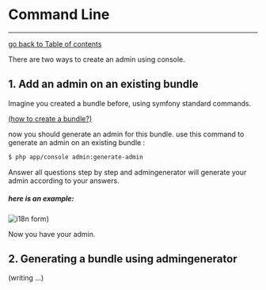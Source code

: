 # Command Line
---------------------------------------

[go back to Table of contents][back-to-index]

[back-to-index]: https://github.com/symfony2admingenerator/AdmingeneratorGeneratorBundle/blob/master/Resources/doc/documentation.md#7-cookbook

There are two ways to create an admin using console.

## 1. Add an admin on an existing bundle

Imagine you created a bundle before, using symfony standard commands.

[(how to create a bundle?)][symfony-1]

[symfony-1]: http://symfony.com/doc/2.0/book/page_creation.html

now you should generate an admin for this bundle.
use this command to generate an admin on an existing bundle :

``` bash
$ php app/console admin:generate-admin
```

Answer all questions step by step and admingenerator will generate your admin according to your answers.

##### here is an example:

![i18n 
form](https://raw.github.com/symfony2admingenerator/AdmingeneratorGeneratorBundle/master/Resources/doc/cookbook/images/console-example.png))


Now you have your admin.

## 2. Generating a bundle using admingenerator

(writing ...)
